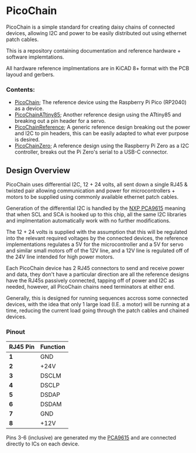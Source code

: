 # PicoChain

PicoChain is a simple standard for creating daisy chains of connected devices, allowing I2C and power to be easily distributed out using ethernet patch cables. 

This is a repository containing documentation and reference hardware + software implemtations. 

All hardware reference implmentations are in KiCAD 8+ format with the PCB layoud and gerbers. 

### Contents: 

- [PicoChain](/PicoChain); The reference device using the Raspberry Pi Pico (RP2040) as a device. 
- [PicoChainATtiny85](/PicoChainATtiny85); Another reference design using the ATtiny85 and breaking out a pin header for a servo. 
- [PicoChainReference](/PicoChainReference); A generic reference design breaking out the power and I2C to pin headers, this can be easily adapted to what ever purpose is desired. 
- [PicoChainZero](/PicoChainZero); A reference design using the Raspberry Pi Zero as a I2C controller, breaks out the Pi Zero's serial to a USB-C connector. 


## Design Overview 

PicoChain uses differential I2C, 12 + 24 volts, all sent down a single RJ45 & twisted pair allowing communication and power for microcontrollers + motors to be supplied using commonly available ethernet patch cables. 

Generation of the differential I2C is handled by the [NXP PCA9615](https://www.nxp.com/docs/en/data-sheet/PCA9615.pdf) meaning that when SCL and SCA is hooked up to this chip, all the same I2C libraries and implmentation automatically work with no further modifications. 

The 12 + 24 volts is supplied with the assumption that this will be regulated into the relevant required voltages by the connected devices, the reference implementations regulates a 5V for the microcontroller and a 5V for servo and similar small motors off of the 12V line, and a 12V line is regulated off of the 24V line intended for high power motors. 

Each PicoChain device has 2 RJ45 connectors to send and receive power and data, they don't have a particular direction are all the reference designs have the RJ45s passively connected, tapping off of power and I2C as needed, however, all PicoChain chains need terminators at either end. 

Generally, this is designed for running sequences accross some connected devices, with the idea that only 1 large load (I.E. a motor) will be running at a time, reducing the current load going through the patch cables and chained devices. 

### Pinout 

| **RJ45 Pin** | **Function** |
|--------------|--------------|
| **1**        | GND          |
| **2**        | +24V         |
| **3**        | DSCLM        |
| **4**        | DSCLP        |
| **5**        | DSDAP        |
| **6**        | DSDAM        |
| **7**        | GND          |
| **8**        | +12V         |


Pins 3-6 (inclusive) are generated my the [PCA9615](https://www.nxp.com/docs/en/data-sheet/PCA9615.pdf) and are connected directly to ICs on each device. 

